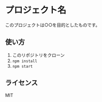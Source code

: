 # プロジェクト名

このプロジェクトは○○を目的としたものです。

## 使い方

1. このリポジトリをクローン
2. `npm install`
3. `npm start`

## ライセンス

MIT
